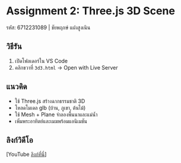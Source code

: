 # Assignment 2: Three.js 3D Scene  
รหัส: 6712231089 | ชัยพฤกษ์ แฝงสูงเนิน  

## วิธีรัน
1. เปิดโฟลเดอร์ใน VS Code  
2. คลิกขวาที่ `3d3.html` → Open with Live Server  

## แนวคิด
- ใช้ Three.js สร้างฉากธรรมชาติ 3D  
- โหลดโมเดล glb (บ้าน, ภูเขา, ต้นไม้)  
- ใช้ Mesh + Plane จำลองพื้นนาและแม่น้ำ  
- เพิ่มพระอาทิตย์และเมฆพร้อมแอนิเมชัน  

## ลิงก์วิดีโอ
[YouTube [ลิงก์ที่นี่](https://youtu.be/xtiiHQ2MJFw)]
